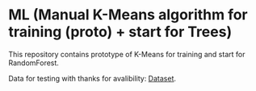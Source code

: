 # ML (Manual K-Means algorithm for training (proto) + start for Trees)

This repository contains prototype of K-Means for training and start for RandomForest.

Data for testing with thanks for avalibility: [Dataset](https://datahack.analyticsvidhya.com/contest/practice-problem-loan-prediction-iii/?utm_source=blog&utm_medium=comprehensive-guide-k-means-clustering#About).
